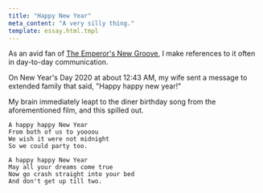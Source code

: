 ```yaml
---
title: "Happy New Year"
meta_content: "A very silly thing."
template: essay.html.tmpl
---
```


As an avid fan of [The Emperor's New
Groove](https://www.imdb.com/title/tt0120917/), I make references to it often
in day-to-day communication.

On New Year's Day 2020 at about 12:43 AM, my wife sent a message to
extended family that said, "Happy happy new year!"

My brain immediately leapt to the diner birthday song from the
aforementioned film, and this spilled out.

    A happy happy New Year
    From both of us to yoooou
    We wish it were not midnight
    So we could party too.

    A happy happy New Year
    May all your dreams come true
    Now go crash straight into your bed
    And don't get up till two.

